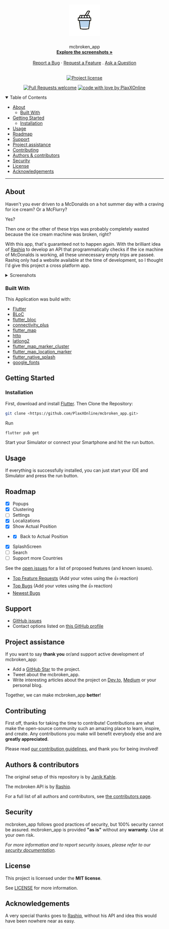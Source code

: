 <h1 align="center">
  <a href="https://github.com/PlaxXOnline/mcbroken_app">
    <img src="assets/flurry_big_transparent.png" alt="Logo" width="100" height="100">
  </a>
</h1>

<div align="center">
  mcbroken_app
  <br />
  <a href="#about"><strong>Explore the screenshots »</strong></a>
  <br />
  <br />
  <a href="https://github.com/PlaxXOnline/mcbroken_app/issues/new?assignees=&labels=bug&template=01_BUG_REPORT.md&title=bug%3A+">Report a Bug</a>
  ·
  <a href="https://github.com/PlaxXOnline/mcbroken_app/issues/new?assignees=&labels=enhancement&template=02_FEATURE_REQUEST.md&title=feat%3A+">Request a Feature</a>
  .
  <a href="https://github.com/PlaxXOnline/mcbroken_app/issues/new?assignees=&labels=question&template=04_SUPPORT_QUESTION.md&title=support%3A+">Ask a Question</a>
</div>

<div align="center">
<br />

[![Project license](https://img.shields.io/github/license/PlaxXOnline/mcbroken_app.svg?style=flat-square)](LICENSE)

[![Pull Requests welcome](https://img.shields.io/badge/PRs-welcome-ff69b4.svg?style=flat-square)](https://github.com/PlaxXOnline/mcbroken_app/issues?q=is%3Aissue+is%3Aopen+label%3A%22help+wanted%22)
[![code with love by PlaxXOnline](https://img.shields.io/badge/%3C%2F%3E%20with%20%E2%99%A5%20by-PlaxXOnline-ff1414.svg?style=flat-square)](https://github.com/PlaxXOnline)

</div>

<details open="open">
<summary>Table of Contents</summary>

- [About](#about)
  - [Built With](#built-with)
- [Getting Started](#getting-started)
  - [Installation](#installation)
- [Usage](#usage)
- [Roadmap](#roadmap)
- [Support](#support)
- [Project assistance](#project-assistance)
- [Contributing](#contributing)
- [Authors & contributors](#authors--contributors)
- [Security](#security)
- [License](#license)
- [Acknowledgements](#acknowledgements)

</details>

---

## About

Haven't you ever driven to a McDonalds on a hot summer day with a craving for ice cream? Or a McFlurry?

Yes?

Then one or the other of these trips was probably completely wasted because the ice cream machine was broken, right?

With this app, that's guaranteed not to happen again.
With the brilliant idea of [Rashiq](https://github.com/rashiq) to develop an API that programmatically checks if the ice machine of McDonalds is working, all these unnecessary empty trips are passeé.
Rashiq only had a website available at the time of development, so I thought I'd give this project a cross platform app.

<details>
<summary>Screenshots</summary>
<br>

|                          Machine is working                           |                        Machine is not working                          |
| :-------------------------------------------------------------------: | :--------------------------------------------------------------------: |
| <img src="docs/images/mcbroken_works.png" title="Machine is working" width="100%"> | <img src="docs/images/mcbroken_notworking.png" title="Machine is not working" width="100%"> |

|                               Clustering                              |
| :-------------------------------------------------------------------: |
| <img src="docs/images/mcbroken_clustering.gif" title="mcbroken clustering" width="100%"> |

</details>

### Built With

This Application was build with:

- [Flutter](https://www.flutter.dev/)
- [BLoC](https://pub.dev/packages/bloc)
- [flutter_bloc](https://pub.dev/packages/flutter_bloc)
- [connectivity_plus](https://pub.dev/packages/connectivity_plus)
- [flutter_map](https://pub.dev/packages/flutter_map)
- [http](https://pub.dev/packages/http)
- [latlong2](https://pub.dev/packages/latlong2)
- [flutter_map_marker_cluster](https://pub.dev/packages/flutter_map_marker_cluster)
- [flutter_map_location_marker](https://pub.dev/packages/flutter_map_location_marker)
- [flutter_native_splash](https://pub.dev/packages/flutter_native_splash)
- [google_fonts](https://pub.dev/packages/google_fonts)

## Getting Started

### Installation

First, download and install [Flutter](https://www.flutter.dev/).
Then Clone the Repository:

```sh
git clone <https://github.com/PlaxXOnline/mcbroken_app.git>
```

Run

```sh
flutter pub get
```

Start your Simulator or connect your Smartphone and hit the run button.

## Usage

If everything is successfully installed, you can just start your IDE and Simulator and press the run button.

## Roadmap

- [x] Popups
- [x] Clustering
- [ ] Settings
- [x] Localizations
- [x] Show Actual Position
- - [x] Back to Actual Position
- [x] SplashScreen
- [ ] Search
- [ ] Support more Countries

See the [open issues](https://github.com/PlaxXOnline/mcbroken_app/issues) for a list of proposed features (and known issues).

- [Top Feature Requests](https://github.com/PlaxXOnline/mcbroken_app/issues?q=label%3Aenhancement+is%3Aopen+sort%3Areactions-%2B1-desc) (Add your votes using the 👍 reaction)
- [Top Bugs](https://github.com/PlaxXOnline/mcbroken_app/issues?q=is%3Aissue+is%3Aopen+label%3Abug+sort%3Areactions-%2B1-desc) (Add your votes using the 👍 reaction)
- [Newest Bugs](https://github.com/PlaxXOnline/mcbroken_app/issues?q=is%3Aopen+is%3Aissue+label%3Abug)

## Support

- [GitHub issues](https://github.com/PlaxXOnline/mcbroken_app/issues/new?assignees=&labels=question&template=04_SUPPORT_QUESTION.md&title=support%3A+)
- Contact options listed on [this GitHub profile](https://github.com/PlaxXOnline)

## Project assistance

If you want to say **thank you** or/and support active development of mcbroken_app:

- Add a [GitHub Star](https://github.com/PlaxXOnline/mcbroken_app) to the project.
- Tweet about the mcbroken_app.
- Write interesting articles about the project on [Dev.to](https://dev.to/), [Medium](https://medium.com/) or your personal blog.

Together, we can make mcbroken_app **better**!

## Contributing

First off, thanks for taking the time to contribute! Contributions are what make the open-source community such an amazing place to learn, inspire, and create. Any contributions you make will benefit everybody else and are **greatly appreciated**.

Please read [our contribution guidelines](CONTRIBUTING.md), and thank you for being involved!

## Authors & contributors

The original setup of this repository is by [Janik Kahle](https://github.com/PlaxXOnline).

The mcbroken API is by [Rashiq](https://github.com/rashiq).

For a full list of all authors and contributors, see [the contributors page](https://github.com/PlaxXOnline/mcbroken_app/contributors).

## Security

mcbroken_app follows good practices of security, but 100% security cannot be assured.
mcbroken_app is provided **"as is"** without any **warranty**. Use at your own risk.

_For more information and to report security issues, please refer to our [security documentation](SECURITY.md)._

## License

This project is licensed under the **MIT license**.

See [LICENSE](LICENSE) for more information.

## Acknowledgements

A very special thanks goes to [Rashiq](https://github.com/rashiq), without his API and idea this would have been nowhere near as easy.
